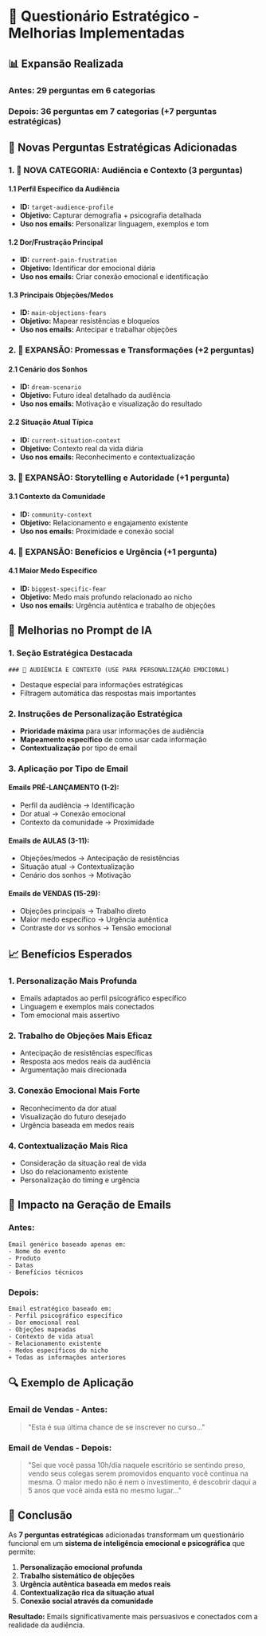# 🎯 Questionário Estratégico - Melhorias Implementadas

## 📊 **Expansão Realizada**

### **Antes: 29 perguntas em 6 categorias**
### **Depois: 36 perguntas em 7 categorias (+7 perguntas estratégicas)**

## 🎯 **Novas Perguntas Estratégicas Adicionadas**

### **1. 👥 NOVA CATEGORIA: Audiência e Contexto (3 perguntas)**

#### **1.1 Perfil Específico da Audiência**
- **ID:** `target-audience-profile`
- **Objetivo:** Capturar demografia + psicografia detalhada
- **Uso nos emails:** Personalizar linguagem, exemplos e tom

#### **1.2 Dor/Frustração Principal**
- **ID:** `current-pain-frustration`
- **Objetivo:** Identificar dor emocional diária
- **Uso nos emails:** Criar conexão emocional e identificação

#### **1.3 Principais Objeções/Medos**
- **ID:** `main-objections-fears`
- **Objetivo:** Mapear resistências e bloqueios
- **Uso nos emails:** Antecipar e trabalhar objeções

### **2. 💫 EXPANSÃO: Promessas e Transformações (+2 perguntas)**

#### **2.1 Cenário dos Sonhos**
- **ID:** `dream-scenario`
- **Objetivo:** Futuro ideal detalhado da audiência
- **Uso nos emails:** Motivação e visualização do resultado

#### **2.2 Situação Atual Típica**
- **ID:** `current-situation-context`
- **Objetivo:** Contexto real da vida diária
- **Uso nos emails:** Reconhecimento e contextualização

### **3. 📖 EXPANSÃO: Storytelling e Autoridade (+1 pergunta)**

#### **3.1 Contexto da Comunidade**
- **ID:** `community-context`
- **Objetivo:** Relacionamento e engajamento existente
- **Uso nos emails:** Proximidade e conexão social

### **4. 🎁 EXPANSÃO: Benefícios e Urgência (+1 pergunta)**

#### **4.1 Maior Medo Específico**
- **ID:** `biggest-specific-fear`
- **Objetivo:** Medo mais profundo relacionado ao nicho
- **Uso nos emails:** Urgência autêntica e trabalho de objeções

## 🚀 **Melhorias no Prompt de IA**

### **1. Seção Estratégica Destacada**
```
### 🎯 AUDIÊNCIA E CONTEXTO (USE PARA PERSONALIZAÇÃO EMOCIONAL)
```
- Destaque especial para informações estratégicas
- Filtragem automática das respostas mais importantes

### **2. Instruções de Personalização Estratégica**
- **Prioridade máxima** para usar informações de audiência
- **Mapeamento específico** de como usar cada informação
- **Contextualização** por tipo de email

### **3. Aplicação por Tipo de Email**

#### **Emails PRÉ-LANÇAMENTO (1-2):**
- Perfil da audiência → Identificação
- Dor atual → Conexão emocional
- Contexto da comunidade → Proximidade

#### **Emails de AULAS (3-11):**
- Objeções/medos → Antecipação de resistências
- Situação atual → Contextualização
- Cenário dos sonhos → Motivação

#### **Emails de VENDAS (15-29):**
- Objeções principais → Trabalho direto
- Maior medo específico → Urgência autêntica
- Contraste dor vs sonhos → Tensão emocional

## 📈 **Benefícios Esperados**

### **1. Personalização Mais Profunda**
- Emails adaptados ao perfil psicográfico específico
- Linguagem e exemplos mais conectados
- Tom emocional mais assertivo

### **2. Trabalho de Objeções Mais Eficaz**
- Antecipação de resistências específicas
- Resposta aos medos reais da audiência
- Argumentação mais direcionada

### **3. Conexão Emocional Mais Forte**
- Reconhecimento da dor atual
- Visualização do futuro desejado
- Urgência baseada em medos reais

### **4. Contextualização Mais Rica**
- Consideração da situação real de vida
- Uso do relacionamento existente
- Personalização do timing e urgência

## 🎯 **Impacto na Geração de Emails**

### **Antes:**
```
Email genérico baseado apenas em:
- Nome do evento
- Produto
- Datas
- Benefícios técnicos
```

### **Depois:**
```
Email estratégico baseado em:
- Perfil psicográfico específico
- Dor emocional real
- Objeções mapeadas
- Contexto de vida atual
- Relacionamento existente
- Medos específicos do nicho
+ Todas as informações anteriores
```

## 🔍 **Exemplo de Aplicação**

### **Email de Vendas - Antes:**
> "Esta é sua última chance de se inscrever no curso..."

### **Email de Vendas - Depois:**
> "Sei que você passa 10h/dia naquele escritório se sentindo preso, vendo seus colegas serem promovidos enquanto você continua na mesma. O maior medo não é nem o investimento, é descobrir daqui a 5 anos que você ainda está no mesmo lugar..."

## 📝 **Conclusão**

As **7 perguntas estratégicas** adicionadas transformam um questionário funcional em um **sistema de inteligência emocional e psicográfica** que permite:

1. **Personalização emocional profunda**
2. **Trabalho sistemático de objeções**  
3. **Urgência autêntica baseada em medos reais**
4. **Contextualização rica da situação atual**
5. **Conexão social através da comunidade**

**Resultado:** Emails significativamente mais persuasivos e conectados com a realidade da audiência. 